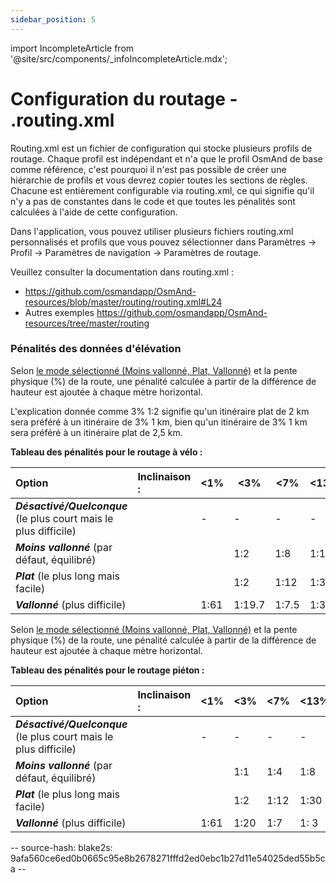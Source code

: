 ```yaml
---
sidebar_position: 5
---
```

import IncompleteArticle from '@site/src/components/_infoIncompleteArticle.mdx';

# Configuration du routage - .routing.xml

<IncompleteArticle/>

Routing.xml est un fichier de configuration qui stocke plusieurs profils de routage. Chaque profil est indépendant et n'a que le profil OsmAnd de base comme référence, c'est pourquoi il n'est pas possible de créer une hiérarchie de profils et vous devrez copier toutes les sections de règles. Chacune est entièrement configurable via routing.xml, ce qui signifie qu'il n'y a pas de constantes dans le code et que toutes les pénalités sont calculées à l'aide de cette configuration.

Dans l'application, vous pouvez utiliser plusieurs fichiers routing.xml personnalisés et profils que vous pouvez sélectionner dans Paramètres -> Profil -> Paramètres de navigation -> Paramètres de routage.

Veuillez consulter la documentation dans routing.xml :
- https://github.com/osmandapp/OsmAnd-resources/blob/master/routing/routing.xml#L24
- Autres exemples https://github.com/osmandapp/OsmAnd-resources/tree/master/routing


### Pénalités des données d'élévation

Selon [le mode sélectionné (Moins vallonné, Plat, Vallonné)](../../user/navigation/routing/bicycle-based-routing.md/#penalties-of-elevation-data#penalties-of-elevation-data) et la pente physique (%) de la route, une pénalité calculée à partir de la différence de hauteur est ajoutée à chaque mètre horizontal.

L'explication donnée comme 3% 1:2 signifie qu'un itinéraire plat de 2 km sera préféré à un itinéraire de 3% 1 km, bien qu'un itinéraire de 3% 1 km sera préféré à un itinéraire plat de 2,5 km.

**Tableau des pénalités pour le routage à vélo :**

|                  **Option**                 |**Inclinaison :**| <1% | <3%  | <7% | <13% | <25% | >=25% |**Déclinaison :**| <17% | <35% | <60% | >=60%      |
|:--------------------------------------------|:-----------|-----|------|-----|------|------|-------|:-----------|------|------|------|------------|
|**_Désactivé/Quelconque_** (le plus court mais le plus difficile)|            |  -  |   -  |  -  |   -  |   -  |   -   |            |   -  |   -  |   -  |     -      |
|**_Moins vallonné_** (par défaut, équilibré)         |            |     |  1:2 | 1:8 | 1:16 | 1:32 | 1:48  |            | 1:6.4| 1:25 | 1:25 | impossible |
|**_Plat_** (le plus long mais facile)            |            |     |  1:2 | 1:12| 1:30 | 1:50 | 1:74  |            | 1:6.4| 1:25 | 1:25 | impossible |
|**_Vallonné_** (plus difficile)                 |            | 1:61|1:19.7|1:7.5|  1:3 | 1:0.5| 1:0.3 |            | 1:6.4| 1:25 | 1:25 | impossible |


Selon [le mode sélectionné (Moins vallonné, Plat, Vallonné)](../../user/navigation/routing/pedestrian-routing.md) et la pente physique (%) de la route, une pénalité calculée à partir de la différence de hauteur est ajoutée à chaque mètre horizontal.

**Tableau des pénalités pour le routage piéton :**

|                  **Option**                 | **Inclinaison :** | <1% | <3% | <7% | <13% | <25% | >=25% | **Déclinaison :** | <9% | <17% | <35% | <60% | >=60% |
|:--------------------------------------------|:-------------|-----|-----|-----|------|------|-------|:-------------|-----|------|------|------|-------|
|**_Désactivé/Quelconque_** (le plus court mais le plus difficile)|              |  -  |  -  |  -  |   -  |   -  |   -   |              |  -  |   -  |   -  |   -  |   -   |
|**_Moins vallonné_** (par défaut, équilibré)         |              |     | 1:1 | 1:4 | 1:8  | 1:10 | 1:15  |              | 1:5 | 1:10 | 1:17 | 1:25 | 1:40  |
|**_Plat_** (le plus long mais facile)            |              |     | 1:2 | 1:12| 1:30 | 1:50 | 1:74  |              | 1:5 | 1:10 | 1:17 | 1:25 | 1:40  |
|**_Vallonné_** (plus difficile)                 |              | 1:61| 1:20| 1:7 | 1: 3 | 1:0.5| 1:0.3 |              |  1:5| 1:10 | 1:17 | 1:25 | 1:40  |

-- source-hash: blake2s: 9afa560ce6ed0b0665c95e8b2678271fffd2ed0ebc1b27d11e54025ded55b5ca --
